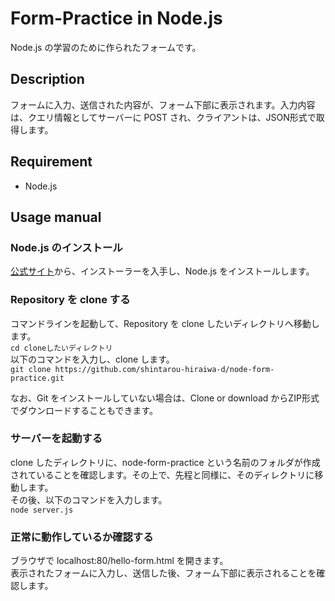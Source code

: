 # Form-Practice in Node.js
Node.js の学習のために作られたフォームです。  

## Description
フォームに入力、送信された内容が、フォーム下部に表示されます。入力内容は、クエリ情報としてサーバーに POST され、クライアントは、JSON形式で取得します。  

## Requirement
- Node.js  

## Usage manual
### Node.js のインストール
[公式サイト](https://nodejs.org/ja/)から、インストーラーを入手し、Node.js をインストールします。  

### Repository を clone する
コマンドラインを起動して、Repository を clone したいディレクトリへ移動します。  
`cd cloneしたいディレクトリ`  
以下のコマンドを入力し、clone します。  
`git clone https://github.com/shintarou-hiraiwa-d/node-form-practice.git`  

なお、Git をインストールしていない場合は、Clone or download からZIP形式でダウンロードすることもできます。

### サーバーを起動する
clone したディレクトリに、node-form-practice という名前のフォルダが作成されていることを確認します。その上で、先程と同様に、そのディレクトリに移動します。  
その後、以下のコマンドを入力します。  
`node server.js`  

### 正常に動作しているか確認する
ブラウザで localhost:80/hello-form.html を開きます。  
表示されたフォームに入力し、送信した後、フォーム下部に表示されることを確認します。  
